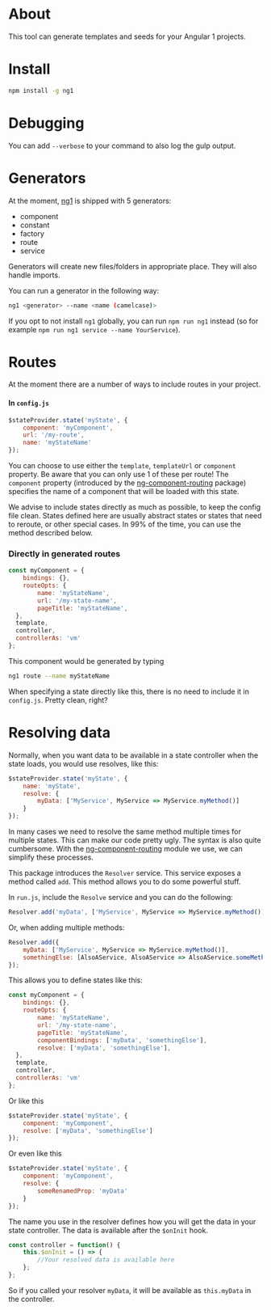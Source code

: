 # About
This tool can generate templates and seeds for your Angular 1 projects.

# Install

```bash
npm install -g ng1
```

# Debugging
You can add `--verbose` to your command to also log the gulp output.

# Generators

At the moment, [ng1](https://www.npmjs.com/package/ng1) is shipped with 5 generators:
- component
- constant
- factory
- route
- service

Generators will create new files/folders in appropriate place. They will also handle imports.

You can run a generator in the following way:

```bash
ng1 <generator> --name <name (camelcase)>
```

If you opt to not install `ng1` globally, you can run `npm run ng1` instead (so for example `npm run ng1 service --name YourService`).

# Routes
At the moment there are a number of ways to include routes in your project.

#### In `config.js`

```js
$stateProvider.state('myState', {
    component: 'myComponent',
    url: '/my-route',
    name: 'myStateName'
});
```

You can choose to use either the `template`, `templateUrl` or `component` property. Be aware that you can only use 1 of these per route! The `component` property (introduced by the [ng-component-routing](https://www.npmjs.com/package/ng-component-routing) package) specifies the name of a component that will be loaded with this state.

We advise to include states directly as much as possible, to keep the config file clean. States defined here are usually abstract states or states that need to reroute, or other special cases. In 99% of the time, you can use the method described below.

### Directly in generated routes

```js
const myComponent = {
    bindings: {},
    routeOpts: {
        name: 'myStateName',
        url: '/my-state-name',
        pageTitle: 'myStateName',
  },
  template,
  controller,
  controllerAs: 'vm'
};
```

This component would be generated by typing

```bash
ng1 route --name myStateName
```

When specifying a state directly like this, there is no need to include it in `config.js`. Pretty clean, right?

# Resolving data
Normally, when you want data to be available in a state controller when the state loads, you would use resolves, like this:

```js
$stateProvider.state('myState', {
    name: 'myState',
    resolve: {
        myData: ['MyService', MyService => MyService.myMethod()]
    }
});
```

In many cases we need to resolve the same method multiple times for multiple states. This can make our code pretty ugly. The syntax is also quite cumbersome. With the [ng-component-routing](https://www.npmjs.com/package/ng-component-routing) module we use, we can simplify these processes.

This package introduces the `Resolver` service. This service exposes a method called `add`. This method allows you to do some powerful stuff.

In `run.js`, include the `Resolve` service and you can do the following:

```js
Resolver.add('myData', ['MyService', MyService => MyService.myMethod()]);
```

Or, when adding multiple methods:

```js
Resolver.add({
    myData: ['MyService', MyService => MyService.myMethod()],
    somethingElse: [AlsoAService, AlsoAService => AlsoAService.someMethod()]
});
```

This allows you to define states like this:

```js
const myComponent = {
    bindings: {},
    routeOpts: {
        name: 'myStateName',
        url: '/my-state-name',
        pageTitle: 'myStateName',
        componentBindings: ['myData', 'somethingElse'],
        resolve: ['myData', 'somethingElse'],
  },
  template,
  controller,
  controllerAs: 'vm'
};
```

Or like this

```js
$stateProvider.state('myState', {
    component: 'myComponent',
    resolve: ['myData', 'somethingElse']
});
```

Or even like this

```js
$stateProvider.state('myState', {
    component: 'myComponent',
    resolve: {
        someRenamedProp: 'myData'
    }
});
```

The name you use in the resolver defines how you will get the data in your state controller. The data is available after the `$onInit` hook.

```js
const controller = function() {
    this.$onInit = () => {
        //Your resolved data is available here
    };
};
```

So if you called your resolver `myData`, it will be available as `this.myData` in the controller.


